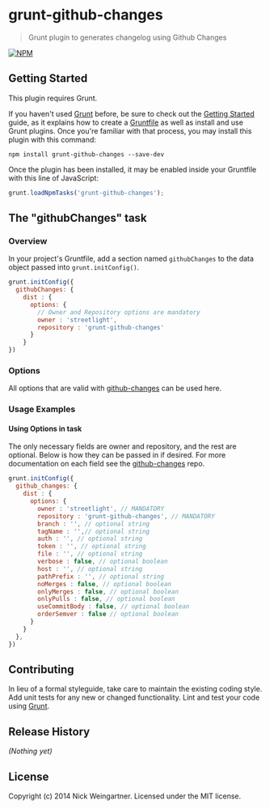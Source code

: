 # grunt-github-changes

> Grunt plugin to generates changelog using Github Changes

[![NPM](https://nodei.co/npm/grunt-github-changes.png)](https://nodei.co/npm/grunt-github-changes/)

## Getting Started
This plugin requires Grunt.

If you haven't used [Grunt](http://gruntjs.com/) before, be sure to check out the [Getting Started](http://gruntjs.com/getting-started) guide, as it explains how to create a [Gruntfile](http://gruntjs.com/sample-gruntfile) as well as install and use Grunt plugins. Once you're familiar with that process, you may install this plugin with this command:

```shell
npm install grunt-github-changes --save-dev
```

Once the plugin has been installed, it may be enabled inside your Gruntfile with this line of JavaScript:

```js
grunt.loadNpmTasks('grunt-github-changes');
```

## The "githubChanges" task

### Overview
In your project's Gruntfile, add a section named `githubChanges` to the data object passed into `grunt.initConfig()`.

```js
grunt.initConfig({
  githubChanges: {
    dist : {
      options: {
        // Owner and Repository options are mandatory
        owner : 'streetlight',
        repository : 'grunt-github-changes'
      }
    }
})
```

### Options

All options that are valid with [github-changes](https://github.com/lalitkapoor/github-changes) can be used here.

### Usage Examples

####  Using Options in task

The only necessary fields are owner and repository, and the rest are optional. Below is how they can be passed in if desired. For more documentation on each field see the [github-changes](https://github.com/lalitkapoor/github-changes) repo.

```js
grunt.initConfig({
  github_changes: {
    dist : {
      options: {
        owner : 'streetlight', // MANDATORY
        repository : 'grunt-github-changes', // MANDATORY
        branch : '', // optional string
        tagName : '',// optional string
        auth : '', // optional string
        token : '', // optional string
        file : '', // optional string
        verbose : false, // optional boolean
        host : '', // optional string
        pathPrefix : '', // optional string
        noMerges : false, // optional boolean
        onlyMerges : false, // optional boolean
        onlyPulls : false, // optional boolean
        useCommitBody : false, // optional boolean
        orderSemver : false // optional boolean
      }
    }
  },
})
```

## Contributing
In lieu of a formal styleguide, take care to maintain the existing coding style. Add unit tests for any new or changed functionality. Lint and test your code using [Grunt](http://gruntjs.com/).

## Release History
_(Nothing yet)_

## License
Copyright (c) 2014 Nick Weingartner. Licensed under the MIT license.
